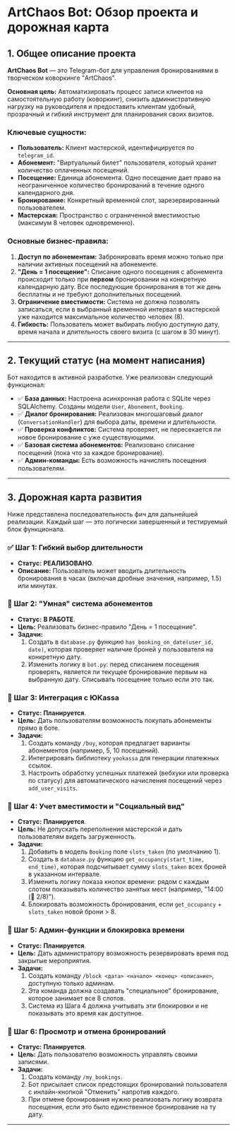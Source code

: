 # ArtChaos Bot: Обзор проекта и дорожная карта

## 1. Общее описание проекта

**ArtChaos Bot** — это Telegram-бот для управления бронированиями в творческом коворкинге "ArtChaos".

**Основная цель:** Автоматизировать процесс записи клиентов на самостоятельную работу (коворкинг), снизить административную нагрузку на руководителя и предоставить клиентам удобный, прозрачный и гибкий инструмент для планирования своих визитов.

### Ключевые сущности:

*   **Пользователь:** Клиент мастерской, идентифицируется по `telegram_id`.
*   **Абонемент:** "Виртуальный билет" пользователя, который хранит количество оплаченных посещений.
*   **Посещение:** Единица абонемента. Одно посещение дает право на неограниченное количество бронирований в течение одного календарного дня.
*   **Бронирование:** Конкретный временной слот, зарезервированный пользователем.
*   **Мастерская:** Пространство с ограниченной вместимостью (максимум 8 человек одновременно).

### Основные бизнес-правила:

1.  **Доступ по абонементам:** Забронировать время можно только при наличии активных посещений на абонементе.
2.  **"День = 1 посещение":** Списание одного посещения с абонемента происходит только при **первом** бронировании на конкретную календарную дату. Все последующие бронирования в тот же день бесплатны и не требуют дополнительных посещений.
3.  **Ограничение вместимости:** Система не должна позволять записаться, если в выбранный временной интервал в мастерской уже находится максимальное количество человек (8).
4.  **Гибкость:** Пользователь может выбирать любую доступную дату, время начала и длительность своего визита (с шагом в 30 минут).

---

## 2. Текущий статус (на момент написания)

Бот находится в активной разработке. Уже реализован следующий функционал:

*   ✅ **База данных:** Настроена асинхронная работа с SQLite через SQLAlchemy. Созданы модели `User`, `Abonement`, `Booking`.
*   ✅ **Диалог бронирования:** Реализован многошаговый диалог (`ConversationHandler`) для выбора даты, времени и длительности.
*   ✅ **Проверка конфликтов:** Система проверяет, не пересекается ли новое бронирование с уже существующими.
*   ✅ **Базовая система абонементов:** Реализовано списание посещений (пока что за каждое бронирование).
*   ✅ **Админ-команды:** Есть возможность начислять посещения пользователям.

---

## 3. Дорожная карта развития

Ниже представлена последовательность фич для дальнейшей реализации. Каждый шаг — это логически завершенный и тестируемый блок функционала.

### ✅ Шаг 1: Гибкий выбор длительности
*   **Статус:** **РЕАЛИЗОВАНО**.
*   **Описание:** Пользователь может вводить длительность бронирования в часах (включая дробные значения, например, 1.5) или минутах.

### 🎯 Шаг 2: "Умная" система абонементов
*   **Статус:** **В РАБОТЕ**.
*   **Цель:** Реализовать бизнес-правило "День = 1 посещение".
*   **Задачи:**
    1.  Создать в `database.py` функцию `has_booking_on_date(user_id, date)`, которая проверяет наличие броней у пользователя на конкретную дату.
    2.  Изменить логику в `bot.py`: перед списанием посещения проверять, является ли текущее бронирование первым на выбранную дату. Списывать посещение только если это так.

### 🎯 Шаг 3: Интеграция с ЮKassa
*   **Статус:** **Планируется**.
*   **Цель:** Дать пользователям возможность покупать абонементы прямо в боте.
*   **Задачи:**
    1.  Создать команду `/buy`, которая предлагает варианты абонементов (например, 5, 10 посещений).
    2.  Интегрировать библиотеку `yookassa` для генерации платежных ссылок.
    3.  Настроить обработку успешных платежей (вебхуки или проверка по статусу) для автоматического начисления посещений через `add_user_visits`.

### 🎯 Шаг 4: Учет вместимости и "Социальный вид"
*   **Статус:** **Планируется**.
*   **Цель:** Не допускать переполнения мастерской и дать пользователям видеть загруженность.
*   **Задачи:**
    1.  Добавить в модель `Booking` поле `slots_taken` (по умолчанию 1).
    2.  Создать в `database.py` функцию `get_occupancy(start_time, end_time)`, которая подсчитывает сумму `slots_taken` всех броней в указанном интервале.
    3.  Изменить логику показа кнопок времени: рядом с каждым слотом показывать количество занятых мест (например, "14:00 (👤 2/8)").
    4.  Блокировать возможность бронирования, если `get_occupancy` + `slots_taken` новой брони > 8.

### 🎯 Шаг 5: Админ-функции и блокировка времени
*   **Статус:** **Планируется**.
*   **Цель:** Дать администратору возможность резервировать время под закрытые мероприятия.
*   **Задачи:**
    1.  Создать команду `/block <дата> <начало> <конец> <описание>`, доступную только админам.
    2.  Эта команда должна создавать "специальное" бронирование, которое занимает все 8 слотов.
    3.  Система из Шага 4 должна учитывать эти блокировки и не показывать это время как доступное.

### 🎯 Шаг 6: Просмотр и отмена бронирований
*   **Статус:** **Планируется**.
*   **Цель:** Дать пользователю возможность управлять своими записями.
*   **Задачи:**
    1.  Создать команду `/my_bookings`.
    2.  Бот присылает список предстоящих бронирований пользователя с инлайн-кнопкой "Отменить" напротив каждого.
    3.  При отмене бронирования нужно реализовать логику возврата посещения, если это было единственное бронирование на ту дату.

---
